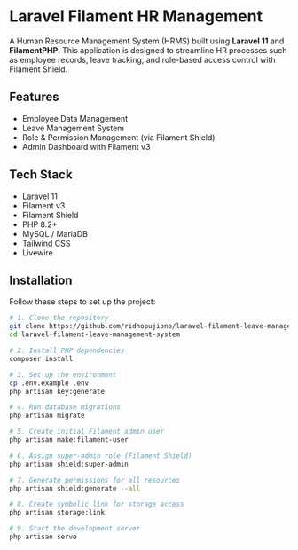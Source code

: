 # Laravel Filament HR Management

A Human Resource Management System (HRMS) built using **Laravel 11** and **FilamentPHP**. This application is designed to streamline HR processes such as employee records, leave tracking, and role-based access control with Filament Shield.

## Features

- Employee Data Management  
- Leave Management System  
- Role & Permission Management (via Filament Shield) 
- Admin Dashboard with Filament v3  

## Tech Stack

- Laravel 11  
- Filament v3  
- Filament Shield  
- PHP 8.2+  
- MySQL / MariaDB  
- Tailwind CSS  
- Livewire  

## Installation

Follow these steps to set up the project:

```bash
# 1. Clone the repository
git clone https://github.com/ridhopujiono/laravel-filament-leave-management-system.git
cd laravel-filament-leave-management-system

# 2. Install PHP dependencies
composer install

# 3. Set up the environment
cp .env.example .env
php artisan key:generate

# 4. Run database migrations
php artisan migrate

# 5. Create initial Filament admin user
php artisan make:filament-user

# 6. Assign super-admin role (Filament Shield)
php artisan shield:super-admin

# 7. Generate permissions for all resources
php artisan shield:generate --all

# 8. Create symbolic link for storage access
php artisan storage:link

# 9. Start the development server
php artisan serve
